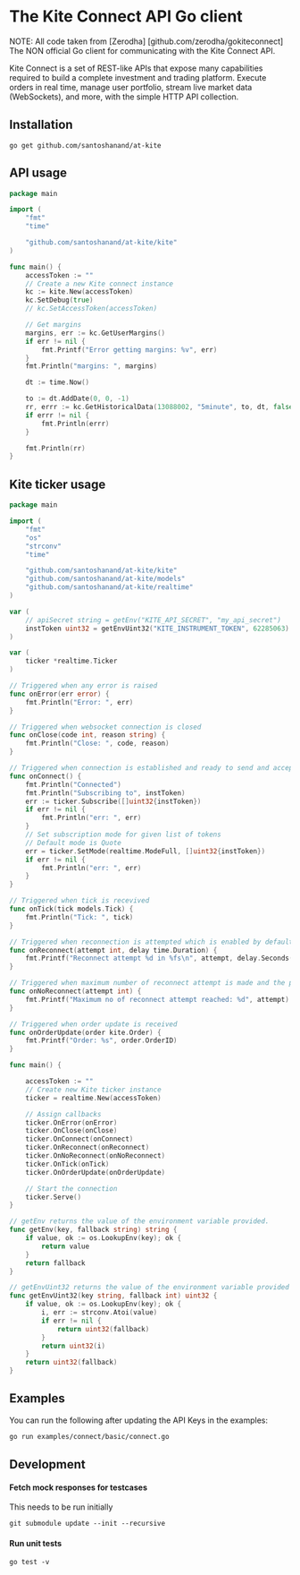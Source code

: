 # The Kite Connect API Go client

NOTE: All code taken from [Zerodha] [github.com/zerodha/gokiteconnect]
The NON official Go client for communicating with the Kite Connect API.

Kite Connect is a set of REST-like APIs that expose many capabilities required
to build a complete investment and trading platform. Execute orders in real
time, manage user portfolio, stream live market data (WebSockets), and more,
with the simple HTTP API collection.

## Installation

```
go get github.com/santoshanand/at-kite
```

## API usage

```go
package main

import (
	"fmt"
	"time"

	"github.com/santoshanand/at-kite/kite"
)

func main() {
	accessToken := ""
	// Create a new Kite connect instance
	kc := kite.New(accessToken)
	kc.SetDebug(true)
	// kc.SetAccessToken(accessToken)

	// Get margins
	margins, err := kc.GetUserMargins()
	if err != nil {
		fmt.Printf("Error getting margins: %v", err)
	}
	fmt.Println("margins: ", margins)

	dt := time.Now()

	to := dt.AddDate(0, 0, -1)
	rr, errr := kc.GetHistoricalData(13088002, "5minute", to, dt, false, true)
	if errr != nil {
		fmt.Println(errr)
	}

	fmt.Println(rr)
}

```

## Kite ticker usage

```go
package main

import (
	"fmt"
	"os"
	"strconv"
	"time"

	"github.com/santoshanand/at-kite/kite"
	"github.com/santoshanand/at-kite/models"
	"github.com/santoshanand/at-kite/realtime"
)

var (
	// apiSecret string = getEnv("KITE_API_SECRET", "my_api_secret")
	instToken uint32 = getEnvUint32("KITE_INSTRUMENT_TOKEN", 62285063)
)

var (
	ticker *realtime.Ticker
)

// Triggered when any error is raised
func onError(err error) {
	fmt.Println("Error: ", err)
}

// Triggered when websocket connection is closed
func onClose(code int, reason string) {
	fmt.Println("Close: ", code, reason)
}

// Triggered when connection is established and ready to send and accept data
func onConnect() {
	fmt.Println("Connected")
	fmt.Println("Subscribing to", instToken)
	err := ticker.Subscribe([]uint32{instToken})
	if err != nil {
		fmt.Println("err: ", err)
	}
	// Set subscription mode for given list of tokens
	// Default mode is Quote
	err = ticker.SetMode(realtime.ModeFull, []uint32{instToken})
	if err != nil {
		fmt.Println("err: ", err)
	}
}

// Triggered when tick is recevived
func onTick(tick models.Tick) {
	fmt.Println("Tick: ", tick)
}

// Triggered when reconnection is attempted which is enabled by default
func onReconnect(attempt int, delay time.Duration) {
	fmt.Printf("Reconnect attempt %d in %fs\n", attempt, delay.Seconds())
}

// Triggered when maximum number of reconnect attempt is made and the program is terminated
func onNoReconnect(attempt int) {
	fmt.Printf("Maximum no of reconnect attempt reached: %d", attempt)
}

// Triggered when order update is received
func onOrderUpdate(order kite.Order) {
	fmt.Printf("Order: %s", order.OrderID)
}

func main() {

	accessToken := ""
	// Create new Kite ticker instance
	ticker = realtime.New(accessToken)

	// Assign callbacks
	ticker.OnError(onError)
	ticker.OnClose(onClose)
	ticker.OnConnect(onConnect)
	ticker.OnReconnect(onReconnect)
	ticker.OnNoReconnect(onNoReconnect)
	ticker.OnTick(onTick)
	ticker.OnOrderUpdate(onOrderUpdate)

	// Start the connection
	ticker.Serve()
}

// getEnv returns the value of the environment variable provided.
func getEnv(key, fallback string) string {
	if value, ok := os.LookupEnv(key); ok {
		return value
	}
	return fallback
}

// getEnvUint32 returns the value of the environment variable provided converted as Uint32.
func getEnvUint32(key string, fallback int) uint32 {
	if value, ok := os.LookupEnv(key); ok {
		i, err := strconv.Atoi(value)
		if err != nil {
			return uint32(fallback)
		}
		return uint32(i)
	}
	return uint32(fallback)
}

```

## Examples

You can run the following after updating the API Keys in the examples:

```bash
go run examples/connect/basic/connect.go
```

## Development

#### Fetch mock responses for testcases

This needs to be run initially

```
git submodule update --init --recursive
```

#### Run unit tests

```
go test -v
```
